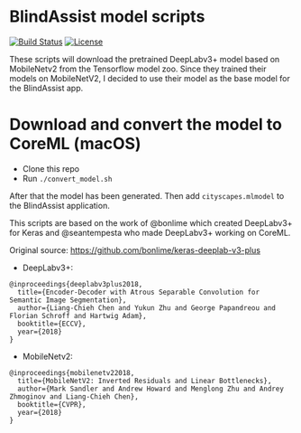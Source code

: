 # BlindAssist model scripts
[![Build Status](https://travis-ci.com/BlindAssist/blindassist-scripts.svg?branch=develop)](https://travis-ci.com/BlindAssist/blindassist-scripts)
[![License](https://img.shields.io/badge/License-MIT-blue.svg)](LICENSE)

These scripts will download the pretrained DeepLabv3+ model based on MobileNetv2 from the Tensorflow model
zoo. Since they trained their models on MobileNetV2, I decided to use their model as the base model for the
BlindAssist app.

# Download and convert the model to CoreML (macOS)
- Clone this repo
- Run `./convert_model.sh`

After that the model has been generated. Then add `cityscapes.mlmodel` to the BlindAssist application.

This scripts are based on the work of @bonlime which created DeepLabv3+ for Keras and @seantempesta who
made DeepLabv3+ working on CoreML.

Original source: https://github.com/bonlime/keras-deeplab-v3-plus

*   DeepLabv3+:

```
@inproceedings{deeplabv3plus2018,
  title={Encoder-Decoder with Atrous Separable Convolution for Semantic Image Segmentation},
  author={Liang-Chieh Chen and Yukun Zhu and George Papandreou and Florian Schroff and Hartwig Adam},
  booktitle={ECCV},
  year={2018}
}
```

*   MobileNetv2:

```
@inproceedings{mobilenetv22018,
  title={MobileNetV2: Inverted Residuals and Linear Bottlenecks},
  author={Mark Sandler and Andrew Howard and Menglong Zhu and Andrey Zhmoginov and Liang-Chieh Chen},
  booktitle={CVPR},
  year={2018}
}
```

